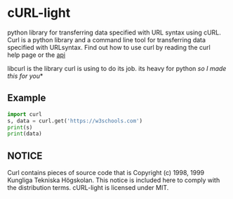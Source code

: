 # cURL-light
python library for transferring data specified with URL syntax using cURL.
Curl is a python library and a command line tool for transferring data 
specified with URLsyntax. Find out how to use curl by reading the curl  
help page or the [api](https://github.com/Ksengine/cURL-light/blob/master/api.md)

libcurl is the library curl is using to do its job. its heavy for python
*so I made this for you**

## Example

```python
import curl
s, data = curl.get('https://w3schools.com')
print(s)
print(data)
```

## NOTICE

Curl contains pieces of source code that is Copyright (c) 1998, 1999
Kungliga Tekniska Högskolan. This notice is included here to comply with the
distribution terms.
cURL-light is licensed under MIT.
